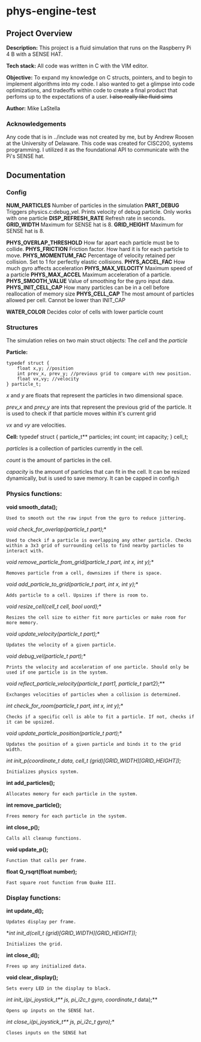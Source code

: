 # phys-engine-test

## Project Overview

**Description:** This project is a fluid simulation that runs on the Raspberry Pi 4 B with a SENSE HAT. 

**Tech stack:** All code was written in C with the VIM editor.

**Objective:** To expand my knowledge on C structs, pointers, and to begin to implement algorithms into my code. I also wanted to get a glimpse into code optimizations, and tradeoffs within code to create a final product that perfoms up to the expectations of a user. ~~I also really like fluid sims~~

**Author:** Mike LaStella

### Acknowledgements

Any code that is in ../include was not created by me, but by Andrew Roosen at the University of Delaware. This code was created for CISC200, systems programming. I utilized it as the foundational API to communicate with the Pi's SENSE hat.

## Documentation
 
### Config

**NUM_PARTICLES** Number of particles in the simulation
**PART_DEBUG** Triggers physics.c:debug_vel. Prints velocity of debug particle. Only works with one particle
**DISP_REFRESH_RATE** Refresh rate in seconds.
**GRID_WIDTH** Maximum for SENSE hat is 8.
**GRID_HEIGHT** Maximum for SENSE hat is 8.

**PHYS_OVERLAP_THRESHOLD** How far apart each particle must be to collide.
**PHYS_FRICTION** Friction factor. How hard it is for each particle to move.
**PHYS_MOMENTUM_FAC** Percentage of velocity retained per collision. Set to 1 for perfectly elastic collisions.
**PHYS_ACCEL_FAC** How much gyro affects acceleration
**PHYS_MAX_VELOCITY** Maximum speed of a particle
**PHYS_MAX_ACCEL** Maximum acceleration of a particle.
**PHYS_SMOOTH_VALUE** Value of smoothing for the gyro input data.
**PHYS_INIT_CELL_CAP** How many particles can be in a cell before reallocation of memory size
**PHYS_CELL_CAP** The most amount of particles allowed per cell. Cannot be lower than INIT_CAP

**WATER_COLOR** Decides color of cells with lower particle count


### Structures

The simulation relies on two main struct objects: The *cell* and the *particle*

**Particle:**
```
typedef struct {
	float x,y; //position
	int prev_x, prev_y; //previous grid to compare with new position.
	float vx,vy; //velocity
} particle_t;
```
*x* and *y* are floats that represent the particles in two dimensional space. 

*prev_x* and *prev_y* are ints that represent the previous grid of the particle. It is used to check if that particle moves within it's current grid

*vx* and *vy* are velocities.

**Cell:** typedef struct {
	particle_t** particles;
	int count;
	int capacity;
} cell_t;

*particles* is a collection of particles currently in the cell.

*count* is the amount of particles in the cell.

*capacity* is the amount of particles that can fit in the cell. It can be resized dynamically, but is used to save memory. It can be capped in config.h

### Physics functions:

**void smooth_data();** 

    Used to smooth out the raw input from the gyro to reduce jittering.

**void check_for_overlap(particle_t* part);** 

    Used to check if a particle is overlapping any other particle. Checks within a 3x3 grid of surrounding cells to find nearby particles to interact with.

**void remove_particle_from_grid(particle_t* part, int x, int y);**

    Removes particle from a cell, downsizes if there is space.

**void add_particle_to_grid(particle_t* part, int x, int y);**

    Adds particle to a cell. Upsizes if there is room to.

**void resize_cell(cell_t* cell, bool uord);**

    Resizes the cell size to either fit more particles or make room for more memory.
 
**void update_velocity(particle_t* part);**

    Updates the velocity of a given particle.

**void debug_vel(particle_t* part);**

    Prints the velocity and acceleration of one particle. Should only be used if one particle is in the system.

**void reflect_particle_velocity(particle_t* part1, particle_t* part2);**

    Exchanges velocities of particles when a collision is determined.

**int check_for_room(particle_t* part, int x, int y);**

    Checks if a specific cell is able to fit a particle. If not, checks if it can be upsized.

**void update_particle_position(particle_t* part);**

    Updates the position of a given particle and binds it to the grid width.

**int init_p(coordinate_t* data, cell_t (*grid)[GRID_WIDTH][GRID_HEIGHT]);**

    Initializes physics system.

**int add_particles();**

    Allocates memory for each particle in the system.

**int remove_particle();**

    Frees memory for each particle in the system.

**int close_p();**

    Calls all cleanup functions.

**void update_p();**

    Function that calls per frame.

**float Q_rsqrt(float number);**

    Fast square root function from Quake III.

### Display functions:

**int update_d();**

    Updates display per frame.

**int init_d(cell_t (*grid)[GRID_WIDTH][GRID_HEIGHT]);**

    Initializes the grid.

**int close_d();**

    Frees up any initialized data.

**void clear_display();**

    Sets every LED in the display to black.

**int init_i(pi_joystick_t\*\* js, pi_i2c_t* gyro, coordinate_t* data);**

    Opens up inputs on the SENSE hat.

**int close_i(pi_joystick_t\*\* js, pi_i2c_t* gyro);**

    Closes inputs on the SENSE hat